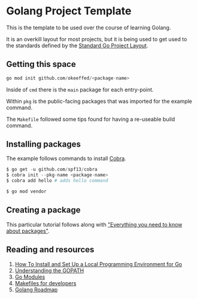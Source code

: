 # Golang Project Template

This is the template to be used over the course of learning Golang.

It is an overkill layout for most projects, but it is being used to get used to the standards defined by the [Standard Go Project Layout](https://github.com/golang-standards/project-layout).

## Getting this space

```s
go mod init github.com/okeeffed/<package-name>
```

Inside of `cmd` there is the `main` package for each entry-point.

Within `pkg` is the public-facing packages that was imported for the example command.

The `Makefile` followed some tips found for having a re-useable build command.

## Installing packages

The example follows commands to install [Cobra](https://github.com/spf13/cobra).

```s
$ go get -u github.com/spf13/cobra
$ cobra init --pkg-name <package-name>
$ cobra add hello # adds hello command

$ go mod vendor
```

## Creating a package

This particular tutorial follows along with ["Everything you need to know about packages"](https://medium.com/rungo/everything-you-need-to-know-about-packages-in-go-b8bac62b74cc).

## Reading and resources

1. [How To Install and Set Up a Local Programming Environment for Go](https://www.digitalocean.com/community/tutorial_series/how-to-install-and-set-up-a-local-programming-environment-for-go)
2. [Understanding the GOPATH](https://www.digitalocean.com/community/tutorials/understanding-the-gopath)
3. [Go Modules](https://medium.com/mindorks/create-projects-independent-of-gopath-using-go-modules-802260cdfb51)
4. [Makefiles for developers](https://tutorialedge.net/golang/makefiles-for-go-developers/)
5. [Golang Roadmap](https://github.com/Alikhll/golang-developer-roadmap)
